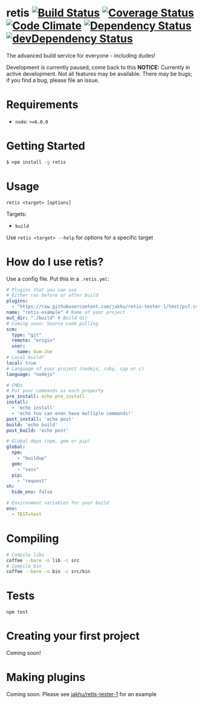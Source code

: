 # retis [![Build Status](https://travis-ci.org/Gum-Joe/retis.svg?branch=master)](https://travis-ci.org/Gum-Joe/retis) [![Coverage Status](https://coveralls.io/repos/github/Gum-Joe/retis/badge.svg?branch=master)](https://coveralls.io/github/Gum-Joe/retis?branch=master) [![Code Climate](https://codeclimate.com/github/Gum-Joe/retis/badges/gpa.svg)](https://codeclimate.com/github/Gum-Joe/retis) [![Dependency Status](https://david-dm.org/Gum-Joe/retis.svg)](https://david-dm.org/Gum-Joe/retis) [![devDependency Status](https://david-dm.org/Gum-Joe/retis/dev-status.svg)](https://david-dm.org/Gum-Joe/retis#info=devDependencies)
The advanced build service for everyone - including dudes!

Development is currently paused, come back to this
**NOTICE:** Currently in active development. Not all features may be available. There may be bugs; if you find a bug, please file an issue.

# Requirements

- `node`: `>=6.0.0`

# Getting Started
```bash
$ npm install -g retis
```
# Usage
```
retis <target> [options]
```
Targets:

- `build`

Use `retis <target> --help` for options for a specific target

# How do I use retis?
Use a config file. Put this in a `.retis.yml`:
```yaml
# Plugins that you can use
# Either ran before or after build
plugins:
  - "https://raw.githubusercontent.com/jakhu/retis-tester-1/test/psf.cson"
name: "retis-example" # Name of your project
out_dir: "./build" # Build dir
# Coming soon: Source code pulling
scm:
  type: "git"
  remote: "origin"
  user:
    name: Gum-Joe
# Local build?
local: true
# Language of your project (nodejs, ruby, cpp or c)
language: "nodejs"

# CMDs
# Put your commands as each property
pre_install: echo pre_install
install:
  - 'echo install'
  - 'echo You can even have multiple commands!'
post_install: 'echo post'
build: 'echo build'
post_build: 'echo post'

# Global deps (npm, gem or pip)
global:
  npm:
    - "buildup"
  gem:
    - "sass"
  pip:
    - "request"
sh:
  hide_env: false

# Environment variables for your build
env:
  - TEST=test

```

# Compiling
```bash
# Compile libs
coffee --bare -o lib -c src
# Compile bin
coffee --bare -o bin -c src/bin
```

# Tests
`npm test`

# Creating your first project
Coming soon!

# Making plugins
Coming soon. Please see [jakhu/retis-tester-1](https://github.com/jakhu/retis-tester-1) for an example
